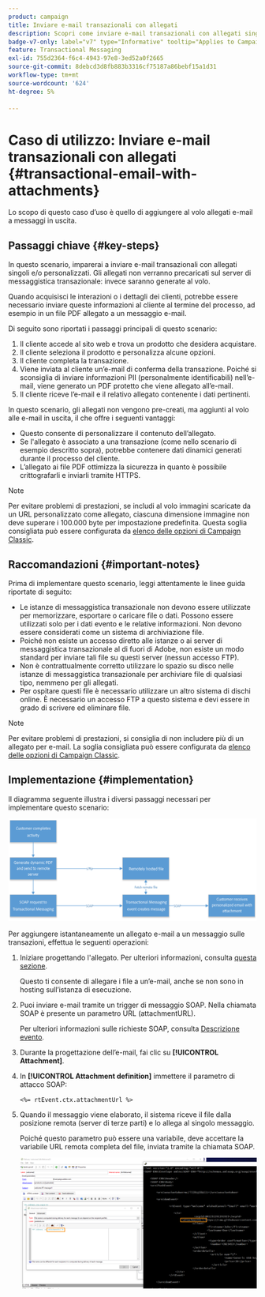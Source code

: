 ```yaml
---
product: campaign
title: Inviare e-mail transazionali con allegati
description: Scopri come inviare e-mail transazionali con allegati singoli e/o personalizzati utilizzando Adobe Campaign
badge-v7-only: label="v7" type="Informative" tooltip="Applies to Campaign Classic v7 only"
feature: Transactional Messaging
exl-id: 755d2364-f6c4-4943-97e8-3ed52a0f2665
source-git-commit: 8debcd3d8fb883b3316cf75187a86bebf15a1d31
workflow-type: tm+mt
source-wordcount: '624'
ht-degree: 5%

---
```


# Caso di utilizzo: Inviare e-mail transazionali con allegati {#transactional-email-with-attachments}



Lo scopo di questo caso d’uso è quello di aggiungere al volo allegati e-mail a messaggi in uscita.

## Passaggi chiave {#key-steps}

In questo scenario, imparerai a inviare e-mail transazionali con allegati singoli e/o personalizzati. Gli allegati non verranno precaricati sul server di messaggistica transazionale: invece saranno generate al volo.

Quando acquisisci le interazioni o i dettagli dei clienti, potrebbe essere necessario inviare queste informazioni al cliente al termine del processo, ad esempio in un file PDF allegato a un messaggio e-mail.

Di seguito sono riportati i passaggi principali di questo scenario:

1. Il cliente accede al sito web e trova un prodotto che desidera acquistare.
1. Il cliente seleziona il prodotto e personalizza alcune opzioni.
1. Il cliente completa la transazione.
1. Viene inviata al cliente un’e-mail di conferma della transazione. Poiché si sconsiglia di inviare informazioni PII (personalmente identificabili) nell’e-mail, viene generato un PDF protetto che viene allegato all’e-mail.
1. Il cliente riceve l’e-mail e il relativo allegato contenente i dati pertinenti.

In questo scenario, gli allegati non vengono pre-creati, ma aggiunti al volo alle e-mail in uscita, il che offre i seguenti vantaggi:

* Questo consente di personalizzare il contenuto dell’allegato.
* Se l&#39;allegato è associato a una transazione (come nello scenario di esempio descritto sopra), potrebbe contenere dati dinamici generati durante il processo del cliente.
* L’allegato ai file PDF ottimizza la sicurezza in quanto è possibile crittografarli e inviarli tramite HTTPS.

>[!NOTE]
>
>Per evitare problemi di prestazioni, se includi al volo immagini scaricate da un URL personalizzato come allegato, ciascuna dimensione immagine non deve superare i 100.000 byte per impostazione predefinita. Questa soglia consigliata può essere configurata da [elenco delle opzioni di Campaign Classic](../../installation/using/configuring-campaign-options.md#delivery).

## Raccomandazioni {#important-notes}

Prima di implementare questo scenario, leggi attentamente le linee guida riportate di seguito:

* Le istanze di messaggistica transazionale non devono essere utilizzate per memorizzare, esportare o caricare file o dati. Possono essere utilizzati solo per i dati evento e le relative informazioni. Non devono essere considerati come un sistema di archiviazione file.
* Poiché non esiste un accesso diretto alle istanze o ai server di messaggistica transazionale al di fuori di Adobe, non esiste un modo standard per inviare tali file su questi server (nessun accesso FTP).
* Non è contrattualmente corretto utilizzare lo spazio su disco nelle istanze di messaggistica transazionale per archiviare file di qualsiasi tipo, nemmeno per gli allegati.
* Per ospitare questi file è necessario utilizzare un altro sistema di dischi online. È necessario un accesso FTP a questo sistema e devi essere in grado di scrivere ed eliminare file.

>[!NOTE]
>
>Per evitare problemi di prestazioni, si consiglia di non includere più di un allegato per e-mail. La soglia consigliata può essere configurata da [elenco delle opzioni di Campaign Classic](../../installation/using/configuring-campaign-options.md#delivery).

## Implementazione {#implementation}

Il diagramma seguente illustra i diversi passaggi necessari per implementare questo scenario:

![](assets/message-center-uc1.png)

Per aggiungere istantaneamente un allegato e-mail a un messaggio sulle transazioni, effettua le seguenti operazioni:

1. Iniziare progettando l&#39;allegato. Per ulteriori informazioni, consulta [questa sezione](../../delivery/using/attaching-files.md#attach-a-personalized-file).

   Questo ti consente di allegare i file a un’e-mail, anche se non sono in hosting sull’istanza di esecuzione.

1. Puoi inviare e-mail tramite un trigger di messaggio SOAP. Nella chiamata SOAP è presente un parametro URL (attachmentURL).

   Per ulteriori informazioni sulle richieste SOAP, consulta [Descrizione evento](../../message-center/using/event-description.md).

1. Durante la progettazione dell’e-mail, fai clic su **[!UICONTROL Attachment]**.

1. In **[!UICONTROL Attachment definition]** immettere il parametro di attacco SOAP:

   ```
   <%= rtEvent.ctx.attachmentUrl %>
   ```

1. Quando il messaggio viene elaborato, il sistema riceve il file dalla posizione remota (server di terze parti) e lo allega al singolo messaggio.

   Poiché questo parametro può essere una variabile, deve accettare la variabile URL remota completa del file, inviata tramite la chiamata SOAP.

   ![](assets/message-center-uc2.png)
